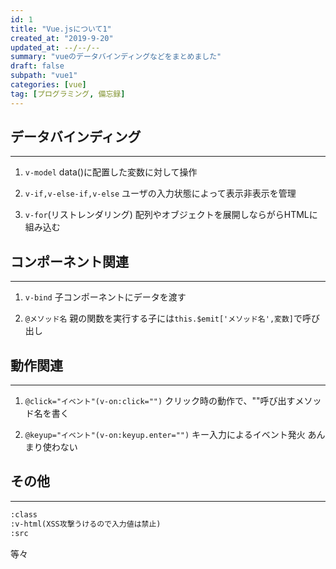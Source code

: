 ```yaml
---
id: 1
title: "Vue.jsについて1"
created_at: "2019-9-20"
updated_at: --/--/--
summary: "vueのデータバインディングなどをまとめました"
draft: false
subpath: "vue1"
categories: [vue]
tag: [プログラミング, 備忘録]
---
```


## データバインディング

----

1. ```v-model```
  data()に配置した変数に対して操作

1. ```v-if,v-else-if,v-else```
  ユーザの入力状態によって表示非表示を管理

1. ```v-for```(リストレンダリング)
    配列やオブジェクトを展開しならがらHTMLに組み込む

## コンポーネント関連

----

1. ```v-bind```
  子コンポーネントにデータを渡す

1. ```@メソッド名```
  親の関数を実行する子には```this.$emit['メソッド名',変数]```で呼び出し

## 動作関連

----

1. ```@click="イベント"(v-on:click="")```
  クリック時の動作で、""呼び出すメソッド名を書く

1. ```@keyup="イベント"(v-on:keyup.enter="")```
  キー入力によるイベント発火
  あんまり使わない

## その他

----

```txt
:class
:v-html(XSS攻撃うけるので入力値は禁止)
:src
```

等々
